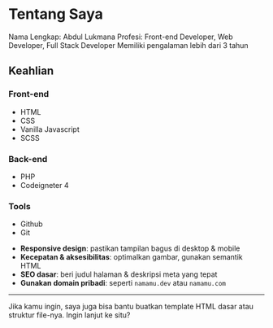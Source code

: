 # Tentang Saya
Nama Lengkap: Abdul Lukmana
Profesi: Front-end Developer, Web Developer, Full Stack Developer
Memiliki pengalaman lebih dari 3 tahun

## Keahlian
### Front-end
- HTML
- CSS
- Vanilla Javascript
- SCSS

### Back-end
- PHP
- Codeigneter 4

### Tools
- Github
- Git

* **Responsive design**: pastikan tampilan bagus di desktop & mobile
* **Kecepatan & aksesibilitas**: optimalkan gambar, gunakan semantik HTML
* **SEO dasar**: beri judul halaman & deskripsi meta yang tepat
* **Gunakan domain pribadi**: seperti `namamu.dev` atau `namamu.com`

---

Jika kamu ingin, saya juga bisa bantu buatkan template HTML dasar atau struktur file-nya. Ingin lanjut ke situ?
